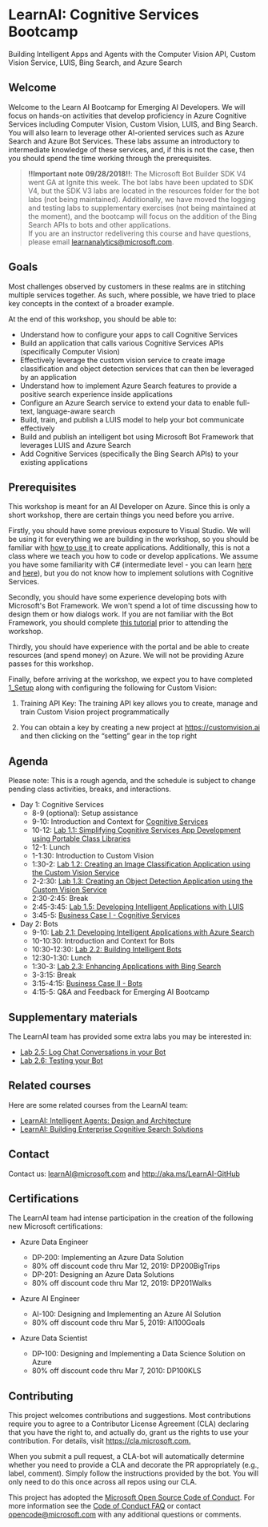 # LearnAI: Cognitive Services Bootcamp

Building Intelligent Apps and Agents with the Computer Vision API, Custom Vision Service, LUIS, Bing Search, and Azure Search

## Welcome

Welcome to the Learn AI Bootcamp for Emerging AI Developers. We will focus on hands-on activities that develop proficiency in Azure Cognitive Services including Computer Vision, Custom Vision, LUIS, and Bing Search. You will also learn to leverage other AI-oriented services such as Azure Search and Azure Bot Services. These labs assume an introductory to intermediate knowledge of these services, and, if this is not the case, then you should spend the time working through the prerequisites.

> **!!Important note 09/28/2018!!**: The Microsoft Bot Builder SDK V4 went GA at Ignite this week. The bot labs have been updated to SDK V4, but the SDK V3 labs are located in the resources folder for the bot labs (not being maintained). Additionally, we have moved the logging and testing labs to supplementary exercises (not being maintained at the moment), and the bootcamp will focus on the addition of the Bing Search APIs to bots and other applications.  
> If you are an instructor redelivering this course and have questions, please email learnanalytics@microsoft.com.  

## Goals

Most challenges observed by customers in these realms are in stitching multiple services together. As such, where possible, we have tried to place key concepts in the context of a broader example.

At the end of this workshop, you should be able to:

- Understand how to configure your apps to call Cognitive Services
- Build an application that calls various Cognitive Services APIs (specifically Computer Vision)
- Effectively leverage the custom vision service to create image classification  and object detection services that can then be leveraged by an application
- Understand how to implement Azure Search features to provide a positive search experience inside applications
- Configure an Azure Search service to extend your data to enable full-text, language-aware search
- Build, train, and publish a LUIS model to help your bot communicate effectively
- Build and publish an intelligent bot using Microsoft Bot Framework that leverages LUIS and Azure Search
- Add Cognitive Services (specifically the Bing Search APIs) to your existing applications

## Prerequisites

This workshop is meant for an AI Developer on Azure. Since this is only a short workshop, there are certain things you need before you arrive.

Firstly, you should have some previous exposure to Visual Studio. We will be using it for everything we are building in the workshop, so you should be familiar with [how to use it](https://docs.microsoft.com/en-us/visualstudio/ide/visual-studio-ide) to create applications. Additionally, this is not a class where we teach you how to code or develop applications. We assume you have some familiarity with C# (intermediate level - you can learn [here](https://mva.microsoft.com/en-us/training-courses/c-fundamentals-for-absolute-beginners-16169?l=Lvld4EQIC_2706218949) and [here](https://docs.microsoft.com/en-us/dotnet/csharp/quick-starts/)), but you do not know how to implement solutions with Cognitive Services.

Secondly, you should have some experience developing bots with Microsoft's Bot Framework. We won't spend a lot of time discussing how to design them or how dialogs work. If you are not familiar with the Bot Framework, you should complete [this tutorial](https://docs.microsoft.com/en-us/azure/bot-service/dotnet/bot-builder-dotnet-sdk-quickstart?view=azure-bot-service-4.0) prior to attending the workshop.

Thirdly, you should have experience with the portal and be able to create resources (and spend money) on Azure. We will not be providing Azure passes for this workshop.

Finally, before arriving at the workshop, we expect you to have completed [1_Setup](./lab01.1-computer_vision/1_Setup.md) along with configuring the following for Custom Vision:

1. Training API Key: The training API key allows you to create, manage and train Custom Vision project programmatically

1. You can obtain a key by creating a new project at <https://customvision.ai> and then clicking on the “setting” gear in the top right

## Agenda

Please note: This is a rough agenda, and the schedule is subject to change pending class activities, breaks, and interactions.

- Day 1: Cognitive Services
  - 8-9 (optional): Setup assistance
  - 9-10: Introduction and Context for [Cognitive Services](http://www.azure.com/cognitive)
  - 10-12: [Lab 1.1: Simplifying Cognitive Services App Development using Portable Class Libraries](./lab01.1-computer_vision/0_README.md)
  - 12-1: Lunch
  - 1-1:30: Introduction to Custom Vision
  - 1:30-2: [Lab 1.2: Creating an Image Classification Application using the Custom Vision Service](./lab01.2_customvision01/0_README.md)
  - 2-2:30: [Lab 1.3: Creating an Object Detection Application using the Custom Vision Service](./lab01.3_customvision02/0_README.md)
  - 2:30-2:45: Break
  - 2:45-3:45: [Lab 1.5: Developing Intelligent Applications with LUIS](./lab01.5-luis/0_README.md)
  - 3:45-5: [Business Case I - Cognitive Services](./lab01.6-bootcamp_case_1/Case_Part1.md)
- Day 2: Bots
  - 9-10: [Lab 2.1: Developing Intelligent Applications with Azure Search](./lab02.1-azure_search/0_README.md)
  - 10-10:30: Introduction and Context for Bots
  - 10:30-12:30: [Lab 2.2: Building Intelligent Bots](./lab02.2-building_bots/0_README.md)
  - 12:30-1:30: Lunch
  - 1:30-3:  [Lab 2.3: Enhancing Applications with Bing Search](./lab02.3-bing_search/0_README.md)
  - 3-3:15: Break
  - 3:15-4:15: [Business Case II - Bots](./lab02.4-bootcamp_case_2/Case_Part2.md)
  - 4:15-5: Q&A and Feedback for Emerging AI Bootcamp

## Supplementary materials

The LearnAI team has provided some extra labs you may be interested in:

- [Lab 2.5: Log Chat Conversations in your Bot](./lab02.5-logging_chat_conversations/0_README.md)
- [Lab 2.6: Testing your Bot](./lab02.6-testing_bots/0_README.md)

## Related courses

Here are some related courses from the LearnAI team:

- [LearnAI: Intelligent Agents: Design and Architecture](https://aka.ms/daaia)
- [LearnAI: Building Enterprise Cognitive Search Solutions](https://aka.ms/kmb)  

## Contact

Contact us: learnAI@microsoft.com and http://aka.ms/LearnAI-GitHub

## Certifications

The LearnAI team had intense participation in the creation of the following new Microsoft certifications:

+ Azure Data Engineer​
  + DP-200: Implementing an Azure Data Solution ​
  + 80% off discount code thru Mar 12, 2019: DP200BigTrips​
  + DP-201: Designing an Azure Data Solutions​
  + 80% off discount code thru Mar 12, 2019: DP201Walks​

+ Azure AI Engineer​
  + AI-100: Designing and Implementing an Azure AI Solution ​
  + 80% off discount code thru Mar 5, 2019: AI100Goals​

+ Azure Data Scientist ​
  + DP-100: Designing and Implementing a Data Science Solution on Azure​
  + 80% off discount code thru Mar 7, 2010: DP100KLS​


## Contributing

This project welcomes contributions and suggestions.  Most contributions require you to agree to a
Contributor License Agreement (CLA) declaring that you have the right to, and actually do, grant us
the rights to use your contribution. For details, visit <https://cla.microsoft.com.>

When you submit a pull request, a CLA-bot will automatically determine whether you need to provide
a CLA and decorate the PR appropriately (e.g., label, comment). Simply follow the instructions
provided by the bot. You will only need to do this once across all repos using our CLA.

This project has adopted the [Microsoft Open Source Code of Conduct](https://opensource.microsoft.com/codeofconduct/).
For more information see the [Code of Conduct FAQ](https://opensource.microsoft.com/codeofconduct/faq/) or
contact [opencode@microsoft.com](mailto:opencode@microsoft.com) with any additional questions or comments.
